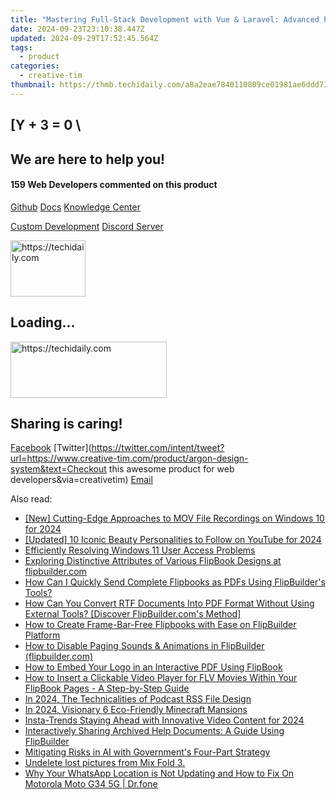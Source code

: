 ```yaml
---
title: "Mastering Full-Stack Development with Vue & Laravel: Advanced PRO Dashboard via JSON API by Creative Tim"
date: 2024-09-23T23:10:38.447Z
updated: 2024-09-29T17:52:45.564Z
tags:
  - product
categories:
  - creative-tim
thumbnail: https://thmb.techidaily.com/a8a2eae7840110809ce01981ae6ddd7381e7680b0d93e29805eecd4b92108f79.jpg
---
```


## \[Y + 3 = 0 \

## We are here to help you!

#### 159 Web Developers commented on this product

[Github](https://github.com/creativetimofficial/argon-design-system) [Docs](https://tools.techidaily.com/creative-tim/products/) [Knowledge Center](https://tools.techidaily.com/creative-tim/products/) 

[Custom Development](https://tools.techidaily.com/creative-tim/products/) [Discord Server](https://discord.com/invite/FhCJCaHdQa) 

<!-- affiliate ads begin -->
<a href="https://aligracehair.sjv.io/c/5597632/2135394/19272" target="_top" id="2135394">
  <img src="//a.impactradius-go.com/display-ad/19272-2135394" border="0" alt="https://techidaily.com" width="120" height="90"/>
</a>
<img height="0" width="0" src="https://aligracehair.sjv.io/i/5597632/2135394/19272" style="position:absolute;visibility:hidden;" border="0" />
<!-- affiliate ads end -->

## Loading...

<!-- affiliate ads begin -->
<a href="https://bluettius.sjv.io/c/5597632/2139116/17108" target="_top" id="2139116">
  <img src="//a.impactradius-go.com/display-ad/17108-2139116" border="0" alt="https://techidaily.com" width="250" height="90"/>
</a>
<img height="0" width="0" src="https://bluettius.sjv.io/i/5597632/2139116/17108" style="position:absolute;visibility:hidden;" border="0" />
<!-- affiliate ads end -->

## Sharing is caring!

[Facebook](https://www.facebook.com/sharer/sharer.php?u=https://www.creative-tim.com/product/argon-design-system?src=sdkpreparse) [Twitter](https://twitter.com/intent/tweet?url=https://www.creative-tim.com/product/argon-design-system&text=Checkout this awesome product for web developers&via=creativetim) [Email](https://tools.techidaily.com/creative-tim/products/)

<ins class="adsbygoogle"
     style="display:block"
     data-ad-format="autorelaxed"
     data-ad-client="ca-pub-7571918770474297"
     data-ad-slot="1223367746"></ins>

<ins class="adsbygoogle"
     style="display:block"
     data-ad-client="ca-pub-7571918770474297"
     data-ad-slot="8358498916"
     data-ad-format="auto"
     data-full-width-responsive="true"></ins>

<span class="atpl-alsoreadstyle">Also read:</span>
<div><ul>
<li><a href="https://screen-activity-recording.techidaily.com/new-cutting-edge-approaches-to-mov-file-recordings-on-windows-10-for-2024/"><u>[New] Cutting-Edge Approaches to MOV File Recordings on Windows 10 for 2024</u></a></li>
<li><a href="https://facebook-video-footage.techidaily.com/updated-10-iconic-beauty-personalities-to-follow-on-youtube-for-2024/"><u>[Updated] 10 Iconic Beauty Personalities to Follow on YouTube for 2024</u></a></li>
<li><a href="https://win11.techidaily.com/efficiently-resolving-windows-11-user-access-problems/"><u>Efficiently Resolving Windows 11 User Access Problems</u></a></li>
<li><a href="https://discover-cheats.techidaily.com/exploring-distinctive-attributes-of-various-flipbook-designs-at-flipbuildercom/"><u>Exploring Distinctive Attributes of Various FlipBook Designs at flipbuilder.com</u></a></li>
<li><a href="https://discover-cheats.techidaily.com/how-can-i-quickly-send-complete-flipbooks-as-pdfs-using-flipbuilders-tools/"><u>How Can I Quickly Send Complete Flipbooks as PDFs Using FlipBuilder's Tools?</u></a></li>
<li><a href="https://discover-cheats.techidaily.com/how-can-you-convert-rtf-documents-into-pdf-format-without-using-external-tools-discover-flipbuildercoms-method/"><u>How Can You Convert RTF Documents Into PDF Format Without Using External Tools? [Discover FlipBuilder.com's Method]</u></a></li>
<li><a href="https://discover-cheats.techidaily.com/how-to-create-frame-bar-free-flipbooks-with-ease-on-flipbuilder-platform/"><u>How to Create Frame-Bar-Free Flipbooks with Ease on FlipBuilder Platform</u></a></li>
<li><a href="https://discover-cheats.techidaily.com/how-to-disable-paging-sounds-and-animations-in-flipbuilder-flipbuildercom/"><u>How to Disable Paging Sounds & Animations in FlipBuilder (flipbuilder.com)</u></a></li>
<li><a href="https://discover-cheats.techidaily.com/how-to-embed-your-logo-in-an-interactive-pdf-using-flipbook/"><u>How to Embed Your Logo in an Interactive PDF Using FlipBook</u></a></li>
<li><a href="https://discover-cheats.techidaily.com/how-to-insert-a-clickable-video-player-for-flv-movies-within-your-flipbook-pages-a-step-by-step-guide/"><u>How to Insert a Clickable Video Player for FLV Movies Within Your FlipBook Pages - A Step-by-Step Guide</u></a></li>
<li><a href="https://some-guidance.techidaily.com/in-2024-the-technicalities-of-podcast-rss-file-design/"><u>In 2024, The Technicalities of Podcast RSS File Design</u></a></li>
<li><a href="https://video-screen-grab.techidaily.com/in-2024-visionary-6-eco-friendly-minecraft-mansions/"><u>In 2024, Visionary 6 Eco-Friendly Minecraft Mansions</u></a></li>
<li><a href="https://extra-approaches.techidaily.com/insta-trends-staying-ahead-with-innovative-video-content-for-2024/"><u>Insta-Trends Staying Ahead with Innovative Video Content for 2024</u></a></li>
<li><a href="https://discover-cheats.techidaily.com/interactively-sharing-archived-help-documents-a-guide-using-flipbuilder/"><u>Interactively Sharing Archived Help Documents: A Guide Using FlipBuilder</u></a></li>
<li><a href="https://tech-savvy.techidaily.com/mitigating-risks-in-ai-with-governments-four-part-strategy/"><u>Mitigating Risks in AI with Government's Four-Part Strategy</u></a></li>
<li><a href="https://techidaily.com/undelete-lost-pictures-from-mix-fold-3-by-fonelab-android-recover-pictures/"><u>Undelete lost pictures from Mix Fold 3.</u></a></li>
<li><a href="https://location-social.techidaily.com/why-your-whatsapp-location-is-not-updating-and-how-to-fix-on-motorola-moto-g34-5g-drfone-by-drfone-virtual-android/"><u>Why Your WhatsApp Location is Not Updating and How to Fix On Motorola Moto G34 5G | Dr.fone</u></a></li>
</ul></div>

